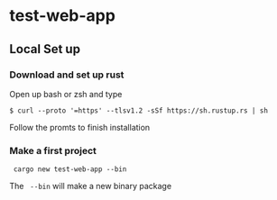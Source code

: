 # test-web-app

## Local Set up

### Download and set up rust

Open up bash or zsh and type

```
$ curl --proto '=https' --tlsv1.2 -sSf https://sh.rustup.rs | sh
```

Follow the promts to finish installation


### Make a first project

```
 cargo new test-web-app --bin
```

The ``` --bin``` will make a new binary package